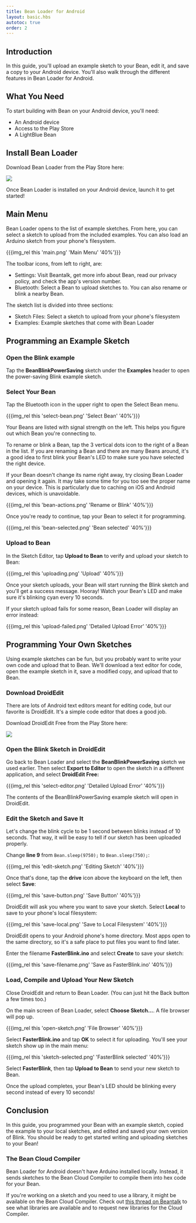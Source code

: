 ```yaml
---
title: Bean Loader for Android
layout: basic.hbs
autotoc: true
order: 2
---
```


## Introduction

In this guide, you'll upload an example sketch to your Bean, edit it, and save a copy to your Android device. You'll also walk through the different features in Bean Loader for Android.

## What You Need

To start building with Bean on your Android device, you'll need:

* An Android device
* Access to the Play Store
* A LightBlue Bean

## Install Bean Loader

Download Bean Loader from the Play Store here:

<a href="https://play.google.com/store/apps/details?id=com.punchthrough.bean.loader">
  <img src="../../_assets/images/getting-started/android/google_play.svg">
</a>

Once Bean Loader is installed on your Android device, launch it to get started!

## Main Menu

Bean Loader opens to the list of example sketches. From here, you can select a sketch to upload from the included examples. You can also load an Arduino sketch from your phone's filesystem.

{{{img_rel this 'main.png' 'Main Menu' '40%'}}}

The toolbar icons, from left to right, are:

* Settings: Visit Beantalk, get more info about Bean, read our privacy policy, and check the app's version number.
* Bluetooth: Select a Bean to upload sketches to. You can also rename or blink a nearby Bean.

The sketch list is divided into three sections:

* Sketch Files: Select a sketch to upload from your phone's filesystem
* Examples: Example sketches that come with Bean Loader

## Programming an Example Sketch

### Open the Blink example

Tap the **BeanBlinkPowerSaving** sketch under the **Examples** header to open the power-saving Blink example sketch.

### Select Your Bean

Tap the Bluetooth icon in the upper right to open the Select Bean menu.

{{{img_rel this 'select-bean.png' 'Select Bean' '40%'}}}

Your Beans are listed with signal strength on the left. This helps you figure out which Bean you're connecting to.

To rename or blink a Bean, tap the 3 vertical dots icon to the right of a Bean in the list. If you are renaming a Bean and there are many Beans around, it's a good idea to first blink your Bean's LED to make sure you have selected the right device.

If your Bean doesn't change its name right away, try closing Bean Loader and opening it again. It may take some time for you too see the proper name on your device.  This is particularly due to caching on iOS and Android devices, which is unavoidable. 

{{{img_rel this 'bean-actions.png' 'Rename or Blink' '40%'}}}

Once you're ready to continue, tap your Bean to select it for programming.

{{{img_rel this 'bean-selected.png' 'Bean selected' '40%'}}}

### Upload to Bean

In the Sketch Editor, tap **Upload to Bean** to verify and upload your sketch to Bean:

{{{img_rel this 'uploading.png' 'Upload' '40%'}}}

Once your sketch uploads, your Bean will start running the Blink sketch and you'll get a success message. Hooray! Watch your Bean's LED and make sure it's blinking cyan every 10 seconds.

If your sketch upload fails for some reason, Bean Loader will display an error instead:

{{{img_rel this 'upload-failed.png' 'Detailed Upload Error' '40%'}}}

## Programming Your Own Sketches

Using example sketches can be fun, but you probably want to write your own code and upload that to Bean. We'll download a text editor for code, open the example sketch in it, save a modified copy, and upload that to Bean.

### Download DroidEdit

There are lots of Android text editors meant for editing code, but our favorite is DroidEdit. It's a simple code editor that does a good job.

Download DroidEdit Free from the Play Store here:

<a href="https://play.google.com/store/apps/details?id=com.aor.droidedit">
  <img src="../../_assets/images/getting-started/android/google_play.svg">
</a>

### Open the Blink Sketch in DroidEdit

Go back to Bean Loader and select the **BeanBlinkPowerSaving** sketch we used earlier. Then select **Export to Editor** to open the sketch in a different application, and select **DroidEdit Free:**

{{{img_rel this 'select-editor.png' 'Detailed Upload Error' '40%'}}}

The contents of the BeanBlinkPowerSaving example sketch will open in DroidEdit.

### Edit the Sketch and Save It

Let's change the blink cycle to be 1 second between blinks instead of 10 seconds. That way, it will be easy to tell if our sketch has been uploaded properly.

Change **line 9** from `Bean.sleep(9750);` to `Bean.sleep(750);`:

{{{img_rel this 'edit-sketch.png' 'Editing Sketch' '40%'}}}

Once that's done, tap the **drive** icon above the keyboard on the left, then select **Save**:

{{{img_rel this 'save-button.png' 'Save Button' '40%'}}}

DroidEdit will ask you where you want to save your sketch. Select **Local** to save to your phone's local filesystem:

{{{img_rel this 'save-local.png' 'Save to Local Filesystem' '40%'}}}

DroidEdit opens to your Android phone's home directory. Most apps open to the same directory, so it's a safe place to put files you want to find later.

Enter the filename **FasterBlink.ino** and select **Create** to save your sketch:

{{{img_rel this 'save-filename.png' 'Save as FasterBlink.ino' '40%'}}}

### Load, Compile and Upload Your New Sketch

Close DroidEdit and return to Bean Loader. (You can just hit the Back button a few times too.)

On the main screen of Bean Loader, select **Choose Sketch...**. A file browser will pop up.

{{{img_rel this 'open-sketch.png' 'File Browser' '40%'}}}

Select **FasterBlink.ino** and tap **OK** to select it for uploading. You'll see your sketch show up in the main menu:

{{{img_rel this 'sketch-selected.png' 'FasterBlink selected' '40%'}}}

Select **FasterBlink**, then tap **Upload to Bean** to send your new sketch to Bean.

Once the upload completes, your Bean's LED should be blinking every second instead of every 10 seconds!

## Conclusion

In this guide, you programmed your Bean with an example sketch, copied the example to your local sketches, and edited and saved your own version of Blink. You should be ready to get started writing and uploading sketches to your Bean!

### The Bean Cloud Compiler

Bean Loader for Android doesn't have Arduino installed locally. Instead, it sends sketches to the Bean Cloud Compiler to compile them into hex code for your Bean.

If you're working on a sketch and you need to use a library, it might be available on the Bean Cloud Compiler. Check out [this thread on Beantalk](http://beantalk.punchthrough.com/t/cloud-compiler-library-requests/1101) to see what libraries are available and to request new libraries for the Cloud Compiler.

